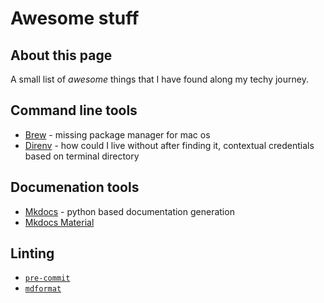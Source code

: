 # Awesome stuff

## About this page
A small list of *awesome* things that I have found along my techy journey.


## Command line tools

- [Brew](https://brew.sh) - missing package manager for mac os
- [Direnv](https://direnv.net/) - how could I live without after finding it, contextual credentials based on terminal directory


## Documenation tools

- [Mkdocs](https://www.mkdocs.org/) - python based documentation generation
- [Mkdocs Material](https://squidfunk.github.io/mkdocs-material/)

## Linting 
- [`pre-commit`](https://pre-commit.com/)
- [`mdformat`](https://mdformat.readthedocs.io/en/stable/)

